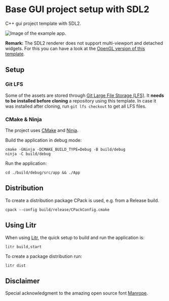 # Base GUI project setup with SDL2

C++ gui project template with SDL2.

![Image of the example app.](example-app.png)

**Remark:** The SDL2 renderer does not support multi-viewport and detached widgets. For this you can have a look at the
[OpenGL version of this template](https://github.com/MartinHelmut/cpp-gui-template-sdl2-opengl).

## Setup

### Git LFS

Some of the assets are stored through [Git Large File Storage (LFS)](https://git-lfs.com). It **needs to be installed
before cloning** a repository using this template. In case it was installed after cloning, run `git lfs checkout`
to get all LFS files.

### CMake & Ninja

The project uses [CMake](https://cmake.org) and [Ninja](https://ninja-build.org).

Build the application in debug mode:

```shell
cmake -GNinja -DCMAKE_BUILD_TYPE=Debug -B build/debug
ninja -C build/debug
```

Run the application:

```shell
cd ./build/debug/src/app && ./App
```

## Distribution

To create a distribution package CPack is used, e.g. from a Release build.

```shell
cpack --config build/release/CPackConfig.cmake
```

## Using Litr

When using [Litr](https://github.com/krieselreihe/litr), the quick setup to build and run the application is:

```shell
litr build,start
```

To create a package distribution run:

```shell
litr dist
```

## Disclaimer

Special acknowledgment to the amazing open source font [Manrope](https://manropefont.com).
